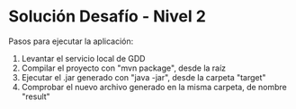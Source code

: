# Solución Desafío - Nivel 2

Pasos para ejecutar la aplicación:

1. Levantar el servicio local de GDD
2. Compilar el proyecto con "mvn package", desde la raíz
3. Ejecutar el .jar generado con "java -jar", desde la carpeta "target"
4. Comprobar el nuevo archivo generado en la misma carpeta, de nombre "result"
